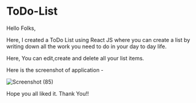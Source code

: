 # ToDo-List

Hello Folks,

Here, I created a ToDo List using React JS where you can create a list by writing down all the work you need to do in your day to day life.

Here, You can edit,create and delete all your list items.

Here is the screenshot of application -

![Screenshot (85)](https://user-images.githubusercontent.com/73219080/132979398-cff2274e-a1d2-4757-a72b-f770652c2fd3.png)

Hope you all liked it.
Thank You!!

